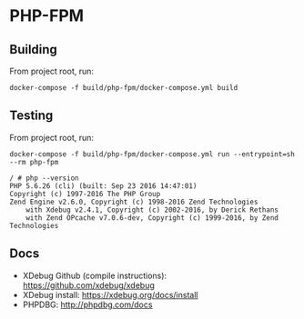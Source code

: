 PHP-FPM
=======

## Building

From project root, run:

    docker-compose -f build/php-fpm/docker-compose.yml build

## Testing

From project root, run:

    docker-compose -f build/php-fpm/docker-compose.yml run --entrypoint=sh --rm php-fpm

    / # php --version
    PHP 5.6.26 (cli) (built: Sep 23 2016 14:47:01)
    Copyright (c) 1997-2016 The PHP Group
    Zend Engine v2.6.0, Copyright (c) 1998-2016 Zend Technologies
        with Xdebug v2.4.1, Copyright (c) 2002-2016, by Derick Rethans
        with Zend OPcache v7.0.6-dev, Copyright (c) 1999-2016, by Zend Technologies

## Docs

- XDebug Github (compile instructions): https://github.com/xdebug/xdebug
- XDebug install: https://xdebug.org/docs/install
- PHPDBG: http://phpdbg.com/docs
